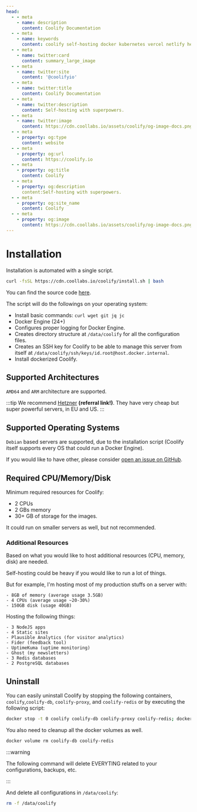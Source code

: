 ```yaml
---
head:
  - - meta
    - name: description
      content: Coolify Documentation
  - - meta
    - name: keywords
      content: coolify self-hosting docker kubernetes vercel netlify heroku render digitalocean aws gcp azure
  - - meta
    - name: twitter:card
      content: summary_large_image
  - - meta
    - name: twitter:site
      content: '@coolifyio'
  - - meta
    - name: twitter:title
      content: Coolify Documentation
  - - meta
    - name: twitter:description
      content: Self-hosting with superpowers.
  - - meta
    - name: twitter:image
      content: https://cdn.coollabs.io/assets/coolify/og-image-docs.png
  - - meta
    - property: og:type
      content: website
  - - meta
    - property: og:url
      content: https://coolify.io
  - - meta
    - property: og:title
      content: Coolify
  - - meta
    - property: og:description
      content:Self-hosting with superpowers.
  - - meta
    - property: og:site_name
      content: Coolify
  - - meta
    - property: og:image
      content: https://cdn.coollabs.io/assets/coolify/og-image-docs.png
---
```

# Installation

Installation is automated with a single script.

```bash
curl -fsSL https://cdn.coollabs.io/coolify/install.sh | bash
```

You can find the source code [here](https://github.com/coollabsio/coolify/blob/main/scripts/install.sh).

The script will do the followings on your operating system:
- Install basic commands: `curl wget git jq jc`
- Docker Engine (24+)
- Configures proper logging for Docker Engine.
- Creates directory structure at `/data/coolify` for all the configuration files.
- Creates an SSH key for Coolify to be able to manage this server from itself at `/data/coolify/ssh/keys/id.root@host.docker.internal`.
- Install dockerized Coolify.

## Supported Architectures

`AMD64` and `ARM` architecture are supported.

:::tip
We recommend [Hetzner](https://hetzner.cloud/?ref=VBVO47VycYLt) **(referral link!)**. They have very cheap but super powerful servers, in EU and US.
:::

## Supported Operating Systems

`Debian` based servers are supported, due to the installation script (Coolify
itself supports every OS that could run a Docker Engine). 

If you would like to have other, please consider [open an issue on GitHub](https://github.com/coollabsio/coolify/issues/new).

## Required CPU/Memory/Disk

Minimum required resources for Coolify:

- 2 CPUs
- 2 GBs memory
- 30+ GB of storage for the images.

It could run on smaller servers as well, but not recommended.

### Additional Resources

Based on what you would like to host additional resources (CPU, memory, disk) are needed.

Self-hosting could be heavy if you would like to run a lot of things.

But for example, I'm hosting most of my production stuffs on a server with:
```
- 8GB of memory (average usage 3.5GB)
- 4 CPUs (average usage ~20-30%)
- 150GB disk (usage 40GB)
```
Hosting the following things:
```
- 3 NodeJS apps
- 4 Static sites
- Plausible Analytics (for visitor analytics)
- Fider (feedback tool)
- UptimeKuma (uptime monitoring)
- Ghost (my newsletters)
- 3 Redis databases
- 2 PostgreSQL databases
```

## Uninstall

You can easily uninstall Coolify by stopping the following containers,
`coolify`,`coolify-db`, `coolify-proxy`, and `coolify-redis` or by executing the following script:

```bash
docker stop -t 0 coolify coolify-db coolify-proxy coolify-redis; docker rm coolify coolify-db coolify-proxy coolify-redis
```

You also need to cleanup all the docker volumes as well.

```bash
docker volume rm coolify-db coolify-redis
```

:::warning

The following command will delete EVERYTING related to your configurations, backups, etc.

:::

And delete all configurations in `/data/coolify`:

```bash
rm -f /data/coolify
```